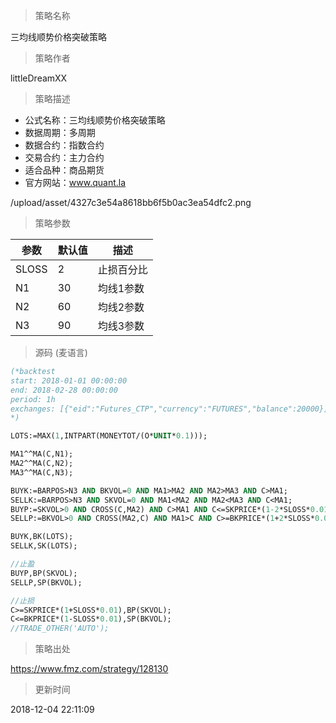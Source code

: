 
> 策略名称

三均线顺势价格突破策略

> 策略作者

littleDreamXX

> 策略描述

- 公式名称：三均线顺势价格突破策略
- 数据周期：多周期
- 数据合约：指数合约
- 交易合约：主力合约
- 适合品种：商品期货
- 官方网站：www.quant.la

/upload/asset/4327c3e54a8618bb6f5b0ac3ea54dfc2.png

> 策略参数



|参数|默认值|描述|
|----|----|----|
|SLOSS|2|止损百分比|
|N1|30|均线1参数|
|N2|60|均线2参数|
|N3|90|均线3参数|


> 源码 (麦语言)

``` pascal
(*backtest
start: 2018-01-01 00:00:00
end: 2018-02-28 00:00:00
period: 1h
exchanges: [{"eid":"Futures_CTP","currency":"FUTURES","balance":20000}]
*)

LOTS:=MAX(1,INTPART(MONEYTOT/(O*UNIT*0.1)));

MA1^^MA(C,N1);
MA2^^MA(C,N2);
MA3^^MA(C,N3);

BUYK:=BARPOS>N3 AND BKVOL=0 AND MA1>MA2 AND MA2>MA3 AND C>MA1;
SELLK:=BARPOS>N3 AND SKVOL=0 AND MA1<MA2 AND MA2<MA3 AND C<MA1;
BUYP:=SKVOL>0 AND CROSS(C,MA2) AND C>MA1 AND C<=SKPRICE*(1-2*SLOSS*0.01);
SELLP:=BKVOL>0 AND CROSS(MA2,C) AND MA1>C AND C>=BKPRICE*(1+2*SLOSS*0.01);

BUYK,BK(LOTS);
SELLK,SK(LOTS);

//止盈
BUYP,BP(SKVOL);
SELLP,SP(BKVOL);

//止损
C>=SKPRICE*(1+SLOSS*0.01),BP(SKVOL);
C<=BKPRICE*(1-SLOSS*0.01),SP(BKVOL);
//TRADE_OTHER('AUTO');
```

> 策略出处

https://www.fmz.com/strategy/128130

> 更新时间

2018-12-04 22:11:09
